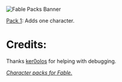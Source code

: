 ![Fable Packs Banner](https://i.imgur.com/JCY0CHu.png)

[Pack 1](https://github.com/ImmortalWay/Pack1): Adds one character.
# Credits:
Thanks [ker0olos](https://github.com/ker0olos) for helping with debugging.

_[Character packs for Fable.](https://github.com/ker0olos/fable)_
